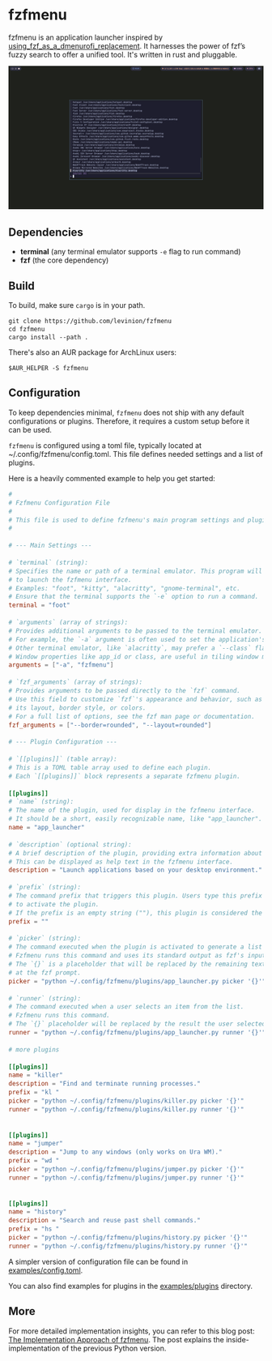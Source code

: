 # fzfmenu

fzfmenu is an application launcher inspired by [using_fzf_as_a_dmenurofi_replacement](https://www.reddit.com/r/commandline/comments/jatyek/using_fzf_as_a_dmenurofi_replacement/). It harnesses the power of fzf’s fuzzy search to offer a unified tool. It's written in rust and pluggable. 

![](/assets/fzfmenu.png)

## Dependencies

- **terminal** (any terminal emulator supports `-e` flag to run command)
- **fzf** (the core dependency)

## Build

To build, make sure `cargo` is in your path.

```shell
git clone https://github.com/levinion/fzfmenu
cd fzfmenu
cargo install --path .
```

There's also an AUR package for ArchLinux users:

```
$AUR_HELPER -S fzfmenu
```

## Configuration

To keep dependencies minimal, `fzfmenu` does not ship with any default configurations or plugins. Therefore, it requires a custom setup before it can be used.

`fzfmenu` is configured using a toml file, typically located at ~/.config/fzfmenu/config.toml. This file defines needed settings and a list of plugins.

Here is a heavily commented example to help you get started:

```toml
#
# Fzfmenu Configuration File
#
# This file is used to define fzfmenu's main program settings and plugin list.
#

# --- Main Settings ---

# `terminal` (string): 
# Specifies the name or path of a terminal emulator. This program will be used
# to launch the fzfmenu interface.
# Examples: "foot", "kitty", "alacritty", "gnome-terminal", etc.
# Ensure that the terminal supports the `-e` option to run a command.
terminal = "foot"

# `arguments` (array of strings):
# Provides additional arguments to be passed to the terminal emulator.
# For example, the `-a` argument is often used to set the application's app_id.
# Other terminal emulator, like `alacritty`, may prefer a `--class` flag to set the window's class.
# Window properties like app_id or class, are useful in tiling window managers for changing a window's default layout and size.
arguments = ["-a", "fzfmenu"]

# `fzf_arguments` (array of strings):
# Provides arguments to be passed directly to the `fzf` command.
# Use this field to customize `fzf`'s appearance and behavior, such as
# its layout, border style, or colors.
# For a full list of options, see the fzf man page or documentation.
fzf_arguments = ["--border=rounded", "--layout=rounded"]

# --- Plugin Configuration ---

# `[[plugins]]` (table array):
# This is a TOML table array used to define each plugin.
# Each `[[plugins]]` block represents a separate fzfmenu plugin.

[[plugins]]
# `name` (string):
# The name of the plugin, used for display in the fzfmenu interface.
# It should be a short, easily recognizable name, like "app_launcher".
name = "app_launcher"

# `description` (optional string):
# A brief description of the plugin, providing extra information about its purpose.
# This can be displayed as help text in the fzfmenu interface.
description = "Launch applications based on your desktop environment."

# `prefix` (string):
# The command prefix that triggers this plugin. Users type this prefix at the fzf prompt
# to activate the plugin.
# If the prefix is an empty string (""), this plugin is considered the default.
prefix = ""

# `picker` (string):
# The command executed when the plugin is activated to generate a list of candidates.
# Fzfmenu runs this command and uses its standard output as fzf's input.
# The `{}` is a placeholder that will be replaced by the remaining text the user typed
# at the fzf prompt.
picker = "python ~/.config/fzfmenu/plugins/app_launcher.py picker '{}'"

# `runner` (string):
# The command executed when a user selects an item from the list.
# Fzfmenu runs this command.
# The `{}` placeholder will be replaced by the result the user selected.
runner = "python ~/.config/fzfmenu/plugins/app_launcher.py runner '{}'"

# more plugins

[[plugins]]
name = "killer"
description = "Find and terminate running processes."
prefix = "kl "
picker = "python ~/.config/fzfmenu/plugins/killer.py picker '{}'"
runner = "python ~/.config/fzfmenu/plugins/killer.py runner '{}'"


[[plugins]]
name = "jumper"
description = "Jump to any windows (only works on Ura WM)."
prefix = "wd "
picker = "python ~/.config/fzfmenu/plugins/jumper.py picker '{}'"
runner = "python ~/.config/fzfmenu/plugins/jumper.py runner '{}'"


[[plugins]]
name = "history"
description = "Search and reuse past shell commands."
prefix = "hs "
picker = "python ~/.config/fzfmenu/plugins/history.py picker '{}'"
runner = "python ~/.config/fzfmenu/plugins/history.py runner '{}'"
```

A simpler version of configuration file can be found in [examples/config.toml](examples/config.toml).

You can also find examples for plugins in the [examples/plugins](examples/plugins) directory.

## More

For more detailed implementation insights, you can refer to this blog post: [The Implementation Approach of fzfmenu](https://blog.maruka.top/posts/Linux/fzfmenu%E5%AE%9E%E7%8E%B0%E6%80%9D%E8%B7%AF/). The post explains the inside-implementation of the previous Python version.

